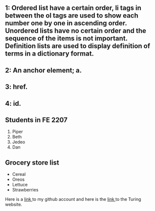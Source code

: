 ## 1: Ordered list have a certain order, li tags in between the ol tags are used to show each number one by one in ascending order. Unordered lists have no certain order and the sequence of the items is not important. Definition lists are used to display definition of terms in a dictionary format.
## 2: An anchor element; a.
## 3: href.
## 4: id.
<html>
<body>
<h2>Students in FE 2207</h2>
    <p>
      <ol>
       <li> Piper </li>
        <li> Beth </li>
        <li> Jedeo </li>
        <li> Dan </li>
    </ol>
    <h2>Grocery store list</h2>
    <ul>
      <li>Cereal</li>
      <li>Oreos</li>
      <li>Lettuce</li>
      <li>Strawberries</li>
      </ul>
    <p> Here is a <a href = https://github.com/piperjarrett> link
      </a> to my github account and here is the <a href = https://turing.edu/?ads_cmpid=1064466865&ads_adid=51766077763&ads_matchtype=b&ads_network=g&ads_creative=518819396340&utm_term=turing%20software&ads_targetid=kwd-451567932209&utm_campaign=&utm_source=adwords&utm_medium=ppc&ttv=2&gclid=Cj0KCQjw8O-VBhCpARIsACMvVLMB_BM7LgwHEOLE7_mb-G9YuW_NrHoQvamGbCj3wDRvm5I0ms0rKJQaAimMEALw_wcB> link </a> to the Turing website.
    </p>
    </body>
  </html>
